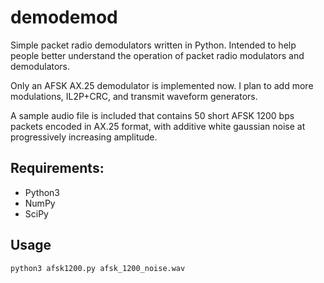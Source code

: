 # demodemod
Simple packet radio demodulators written in Python. Intended to help people better understand the operation of packet radio modulators and demodulators.

Only an AFSK AX.25 demodulator is implemented now. I plan to add more modulations, IL2P+CRC, and transmit waveform generators. 

A sample audio file is included that contains 50 short AFSK 1200 bps packets encoded in AX.25 format, with additive white gaussian noise at progressively increasing amplitude.

## Requirements:
- Python3
- NumPy
- SciPy

## Usage
```
python3 afsk1200.py afsk_1200_noise.wav
```
